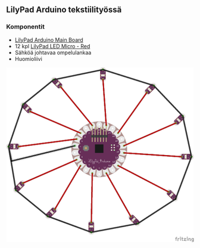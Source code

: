 ## LilyPad Arduino tekstiilityössä

### Komponentit

* [LilyPad Arduino Main Board](http://lilypadarduino.org/?p=128)
* 12 kpl [LilyPad LED Micro - Red](https://www.sparkfun.com/products/10754)
* Sähköä johtavaa ompelulankaa
* Huomioliivi

![Kytkentäkaavio - Huomioliivi](kytkentakaavio/kytkenta_bb.png "Kytkentäkaavio")

